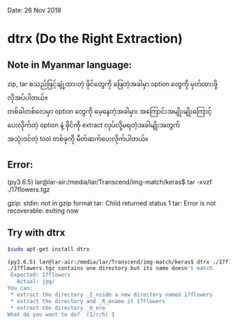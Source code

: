 Date: 26 Nov 2018 
# dtrx (Do the Right Extraction)

## Note in Myanmar language:
zip, tar စသည်ဖြင့်ချုံ့ထားတဲ့ ဖိုင်တွေကို ဖြေတဲ့အခါမှာ option တွေကို မှတ်ထားဖို့လိုအပ်ပါတယ်။  
တစ်ခါတစ်လေမှာ option တွေကို မေ့နေတဲ့အခါမှာ၊ အကြောင်းအမျိုးမျိုးကြောင့် ပေးလိုက်တဲ့ option နဲ့ ဖိုင်ကို extract လုပ်လို့မရတဲ့အခါမျိုးအတွက်  
အသုံးဝင်တဲ့ tool တစ်ခုကို မိတ်ဆက်ပေးလိုက်ပါတယ်။  

## Error:
(py3.6.5) lar@lar-air:/media/lar/Transcend/img-match/keras$ tar -xvzf ./17flowers.tgz 

gzip: stdin: not in gzip format
tar: Child returned status 1
tar: Error is not recoverable: exiting now

## Try with dtrx  

```bash
$sudo apt-get install dtrx

(py3.6.5) lar@lar-air:/media/lar/Transcend/img-match/keras$ dtrx ./17flowers.tgz 
./17flowers.tgz contains one directory but its name doesn't match.
 Expected: 17flowers
   Actual: jpg/
You can:
 * extract the directory _I_nside a new directory named 17flowers
 * extract the directory and _R_ename it 17flowers
 * extract the directory _H_ere
What do you want to do?  (I/r/h) I

```

